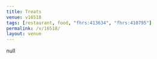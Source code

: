 ```yaml
---
title: Treats
venue: v16518
tags: [restaurant, food, "fhrs:413634", "fhrs:410795"]
permalink: /v/16518/
layout: venue
---
```

null